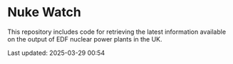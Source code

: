 # Nuke Watch

This repository includes code for retrieving the latest information available on the output of EDF nuclear power plants in the UK.

Last updated: 2025-03-29 00:54